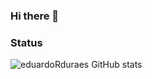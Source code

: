 ### Hi there 👋

### Status
![eduardoRduraes GitHub stats](https://github-readme-stats.vercel.app/api?username=RenantDev&show_icons=true&theme=dark)

<!--
**RenantDev/RenantDev** is a ✨ _special_ ✨ repository because its `README.md` (this file) appears on your GitHub profile.

Here are some ideas to get you started:

- 🔭 I’m currently working on ...
- 🌱 I’m currently learning ...
- 👯 I’m looking to collaborate on ...
- 🤔 I’m looking for help with ...
- 💬 Ask me about ...
- 📫 How to reach me: ...
- 😄 Pronouns: ...
- ⚡ Fun fact: ...
-->
